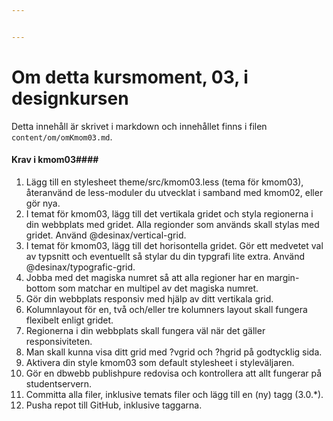 ```yaml
---


---
```

Om detta kursmoment, 03, i designkursen
=========================

Detta innehåll är skrivet i markdown och innehållet finns i filen `content/om/omKmom03.md`.

#### Krav i kmom03####

1.	Lägg till en stylesheet theme/src/kmom03.less (tema för kmom03), återanvänd de less-moduler du utvecklat i samband med kmom02, eller gör nya.
2.	I temat för kmom03, lägg till det vertikala gridet och styla regionerna i din webbplats med gridet. Alla regionder som används skall stylas med gridet. Använd @desinax/vertical-grid.
3.	I temat för kmom03, lägg till det horisontella gridet. Gör ett medvetet val av typsnitt och eventuellt så stylar du din typgrafi lite extra. Använd @desinax/typografic-grid.
4.	Jobba med det magiska numret så att alla regioner har en margin-bottom som matchar en multipel av det magiska numret.
5.	Gör din webbplats responsiv med hjälp av ditt vertikala grid.
6.	Kolumnlayout för en, två och/eller tre kolumners layout skall fungera flexibelt enligt gridet.
7.	Regionerna i din webbplats skall fungera väl när det gäller responsiviteten.
8.	Man skall kunna visa ditt grid med ?vgrid och ?hgrid på godtycklig sida.
9.	Aktivera din style kmom03 som default stylesheet i styleväljaren.
10.	Gör en dbwebb publishpure redovisa och kontrollera att allt fungerar på studentservern.
11.	Committa alla filer, inklusive temats filer och lägg till en (ny) tagg (3.0.*).
12.	Pusha repot till GitHub, inklusive taggarna.
